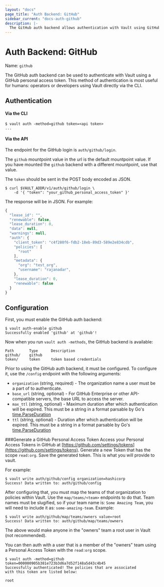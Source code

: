 ```yaml
---
layout: "docs"
page_title: "Auth Backend: GitHub"
sidebar_current: "docs-auth-github"
description: |-
  The GitHub auth backend allows authentication with Vault using GitHub.
---
```


# Auth Backend: GitHub

Name: `github`

The GitHub auth backend can be used to authenticate with Vault using
a GitHub personal access token.
This method of authentication is most useful for humans: operators or
developers using Vault directly via the CLI.

## Authentication

#### Via the CLI

```
$ vault auth -method=github token=<api token>
...
```

#### Via the API

The endpoint for the GitHub login is `auth/github/login`. 

The `github` mountpoint value in the url is the default mountpoint value. If you have mounted the `github` backend with a different mountpoint, use that value.

The `token` should be sent in the POST body encoded as JSON.

```shell
$ curl $VAULT_ADDR/v1/auth/github/login \
    -d '{ "token": "your_github_personal_access_token" }'
```

The response will be in JSON. For example:

```javascript
{
  "lease_id": "",
  "renewable": false,
  "lease_duration": 0,
  "data": null,
  "warnings": null,
  "auth": {
    "client_token": "c4f280f6-fdb2-18eb-89d3-589e2e834cdb",
    "policies": [
      "root"
    ],
    "metadata": {
      "org": "test_org",
      "username": "rajanadar",
    },
    "lease_duration": 0,
    "renewable": false
  }
}
```

## Configuration

First, you must enable the GitHub auth backend:

```
$ vault auth-enable github
Successfully enabled 'github' at 'github'!
```

Now when you run `vault auth -methods`, the GitHub backend is available:

```
Path       Type      Description
github/    github
token/     token     token based credentials
```

Prior to using the GitHub auth backend, it must be configured. To
configure it, use the `/config` endpoint with the following arguments:

  * `organization` (string, required) - The organization name a user must
     be a part of to authenticate.
  * `base_url` (string, optional) - For GitHub Enterprise or other API-compatible
     servers, the base URL to access the server.
  * `max_ttl` (string, optional) - Maximum duration after which authentication will be expired.
     This must be a string in a format parsable by Go's [time.ParseDuration](https://golang.org/pkg/time/#ParseDuration)
  * `ttl` (string, optional) - Duration after which authentication will be expired.
     This must be a string in a format parsable by Go's [time.ParseDuration](https://golang.org/pkg/time/#ParseDuration)

###Generate a GitHub Personal Access Token
Access your Personal Access Tokens in GitHub at [https://github.com/settings/tokens](https://github.com/settings/tokens).
Generate a new Token that has the scope `read:org`. Save the generated token. This is what you will provide to vault.

For example:

```
$ vault write auth/github/config organization=hashicorp
Success! Data written to: auth/github/config
```

After configuring that, you must map the teams of that organization to
policies within Vault. Use the `map/teams/<team>` endpoints to do that.
Team names must be slugified, so if your team name is: `Some Amazing Team`, 
you will need to include it as: `some-amazing-team`. 
Example:

```
$ vault write auth/github/map/teams/owners value=root
Success! Data written to: auth/github/map/teams/owners
```

The above would make anyone in the "owners" team a root user in Vault
(not recommended).

You can then auth with a user that is a member of the "owners" team using a Personal Access Token with the `read:org` scope.

```
$ vault auth -method=github token=000000905b381e723b3d6a7d52f148a5d43c4b45
Successfully authenticated! The policies that are associated
with this token are listed below:

root
```

